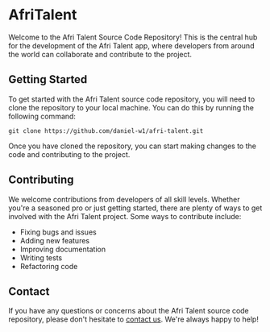 # AfriTalent 

Welcome to the Afri Talent Source Code Repository! This is the central hub for the development of the Afri Talent app, where developers from around the world can collaborate and contribute to the project. 

## Getting Started

To get started with the Afri Talent source code repository, you will need to clone the repository to your local machine. You can do this by running the following command:

    git clone https://github.com/daniel-w1/afri-talent.git


Once you have cloned the repository, you can start making changes to the code and contributing to the project. 

## Contributing

We welcome contributions from developers of all skill levels. Whether you're a seasoned pro or just getting started, there are plenty of ways to get involved with the Afri Talent project. Some ways to contribute include:

- Fixing bugs and issues
- Adding new features
- Improving documentation
- Writing tests
- Refactoring code

## Contact

If you have any questions or concerns about the Afri Talent source code repository, please don't hesitate to [contact us](mailto:wossendaniel7@gmal.com). We're always happy to help!
